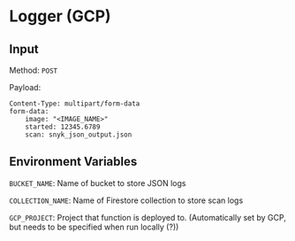 # Logger (GCP)

## Input

Method: `POST`

Payload:

```
Content-Type: multipart/form-data
form-data:
    image: "<IMAGE_NAME>"
    started: 12345.6789
    scan: snyk_json_output.json
```

## Environment Variables

`BUCKET_NAME`: Name of bucket to store JSON logs

`COLLECTION_NAME`: Name of Firestore collection to store scan logs

`GCP_PROJECT`: Project that function is deployed to. (Automatically set by GCP, but needs to be specified when run locally (?))
